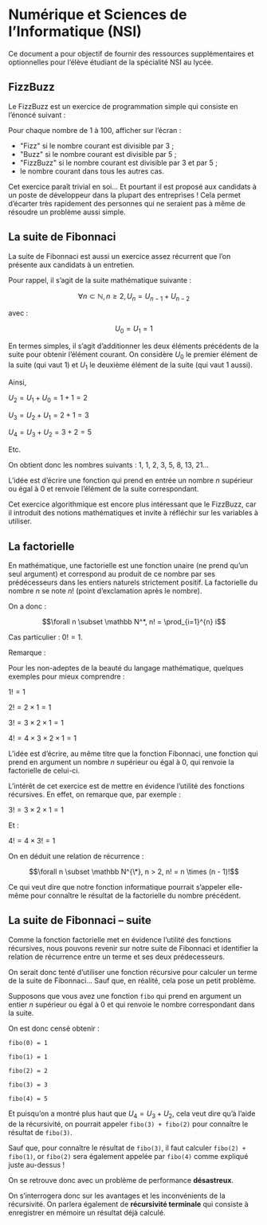 # Numérique et Sciences de l’Informatique (NSI)

Ce document a pour objectif de fournir des ressources supplémentaires et optionnelles pour l’élève
étudiant de la spécialité NSI au lycée.

## FizzBuzz

Le FizzBuzz est un exercice de programmation simple qui consiste en l’énoncé suivant :

Pour chaque nombre de 1 à 100, afficher sur l’écran :

- "Fizz" si le nombre courant est divisible par 3 ;
- "Buzz" si le nombre courant est divisible par 5 ;
- "FizzBuzz" si le nombre courant est divisible par 3 et par 5 ;
- le nombre courant dans tous les autres cas.

Cet exercice paraît trivial en soi… Et pourtant il est proposé aux candidats à un poste de
développeur dans la plupart des entreprises ! Cela permet d’écarter très rapidement des
personnes qui ne seraient pas à même de résoudre un problème aussi simple.


## La suite de Fibonnaci

La suite de Fibonnaci est aussi un exercice assez récurrent que l’on présente aux candidats à
un entretien.

Pour rappel, il s’agit de la suite mathématique suivante :

$$\forall n \subset \mathbb N, n \geq 2, U_n = U_{n-1} + U_{n-2}$$

avec : 

$$U_0 = U_1 = 1$$

En termes simples, il s’agit d’additionner les deux éléments précédents de la suite pour obtenir
l’élément courant. On considère $U_0$ le premier élément de la suite (qui vaut 1) et $U_1$ le deuxième
élément de la suite (qui vaut 1 aussi).

Ainsi,

$U_2 = U_1 + U_0 = 1 + 1 = 2$

$U_3 = U_2 + U_1 = 2 + 1 = 3$

$U_4 = U_3 + U_2 = 3 + 2 = 5$

Etc.

On obtient donc les nombres suivants : 1, 1, 2, 3, 5, 8, 13, 21…

L’idée est d’écrire une fonction qui prend en entrée un nombre $n$ supérieur ou égal à 0 et renvoie l’élément
de la suite correspondant.

Cet exercice algorithmique est encore plus intéressant que le FizzBuzz, car il introduit des notions mathématiques
et invite à réfléchir sur les variables à utiliser.

## La factorielle

En mathématique, une factorielle est une fonction unaire (ne prend qu’un seul argument) et correspond au produit de ce nombre
par ses prédécesseurs dans les entiers naturels strictement positif. La factorielle du nombre $n$ se note $n!$ (point d’exclamation
après le nombre).

On a donc :

$$\forall n 	\subset \mathbb N^*, n! = \prod_{i=1}^{n} i$$

Cas particulier : $0! = 1$.

Remarque : 

Pour les non-adeptes de la beauté du langage mathématique, quelques exemples pour mieux comprendre :

$1! = 1$

$2! = 2 \times 1 = 1$

$3! = 3 \times 2 \times 1 = 1$

$4! = 4 \times 3 \times 2 \times 1 = 1$

L’idée est d’écrire, au même titre que la fonction Fibonnaci, une fonction qui prend en argument un nombre $n$ supérieur ou égal à 0,
qui renvoie la factorielle de celui-ci.

L’intérêt de cet exercice est de mettre en évidence l’utilité des fonctions récursives. En effet, on remarque que, par exemple :

$3! = 3 \times 2 \times 1 = 1$

Et :

$4! = 4 \times 3!= 1$

On en déduit une relation de récurrence :

$$\forall n \subset \mathbb N^{\*}, n > 2, n! = n \times (n - 1)!$$

Ce qui veut dire que notre fonction informatique pourrait s’appeler elle-même pour connaître le résultat de la factorielle du nombre précédent.

## La suite de Fibonnaci – suite

Comme la fonction factorielle met en évidence l’utilité des fonctions récursives, nous pouvons revenir sur notre suite de Fibonnaci et
identifier la relation de récurrence entre un terme et ses deux prédecesseurs.

On serait donc tenté d’utiliser une fonction récursive pour calculer un terme de la suite de Fibonnaci… Sauf que, en réalité, cela pose un petit problème.

Supposons que vous avez une fonction `fibo` qui prend en argument un entier $n$ supérieur ou égal à 0 et qui renvoie le nombre correspondant dans la suite.

On est donc censé obtenir :

`fibo(0) = 1`

`fibo(1) = 1`

`fibo(2) = 2`

`fibo(3) = 3`

`fibo(4) = 5`

Et puisqu’on a montré plus haut que $U_4 = U_3 + U_2$, cela veut dire qu’à l’aide de la récursivité, on pourrait appeler
`fibo(3) + fibo(2)` pour connaître le résultat de `fibo(3)`.

Sauf que, pour connaître le résultat de `fibo(3)`, il faut calculer `fibo(2) + fibo(1)`, or `fibo(2)` sera également appelée par `fibo(4)`
comme expliqué juste au-dessus !

On se retrouve donc avec un problème de performance **désastreux**.

On s’interrogera donc sur les avantages et les inconvénients de la récursivité. On parlera également de **récursivité terminale** qui
consiste à enregistrer en mémoire un résultat déjà calculé.
